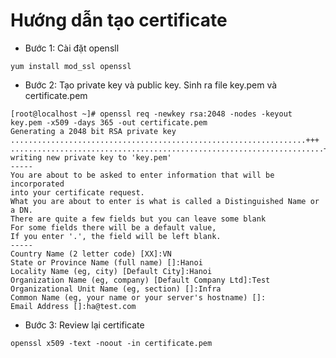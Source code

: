 # Hướng dẫn tạo certificate 
 - Bước 1: Cài đặt opensll
 ```
 yum install mod_ssl openssl  
  ```
- Bước 2: Tạo private key và public key. Sinh ra file key.pem và certificate.pem
```
[root@localhost ~]# openssl req -newkey rsa:2048 -nodes -keyout key.pem -x509 -days 365 -out certificate.pem
Generating a 2048 bit RSA private key
..................................................................+++
......................................................................+++
writing new private key to 'key.pem'
-----
You are about to be asked to enter information that will be incorporated
into your certificate request.
What you are about to enter is what is called a Distinguished Name or a DN.
There are quite a few fields but you can leave some blank
For some fields there will be a default value,
If you enter '.', the field will be left blank.
-----
Country Name (2 letter code) [XX]:VN
State or Province Name (full name) []:Hanoi
Locality Name (eg, city) [Default City]:Hanoi
Organization Name (eg, company) [Default Company Ltd]:Test
Organizational Unit Name (eg, section) []:Infra
Common Name (eg, your name or your server's hostname) []:
Email Address []:ha@test.com
```
- Bước 3: Review lại certificate
```
openssl x509 -text -noout -in certificate.pem
```
